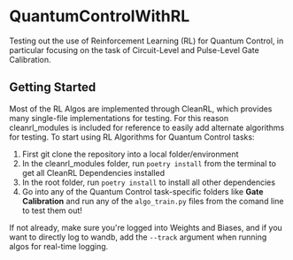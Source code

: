 # QuantumControlWithRL
Testing out the use of Reinforcement Learning (RL) for Quantum Control, in particular focusing on the task of Circuit-Level and Pulse-Level Gate Calibration.

## Getting Started
Most of the RL Algos are implemented through CleanRL, which provides many single-file implementations for testing. For this reason cleanrl_modules is included for reference to easily add alternate algorithms for testing. To start using RL Algorithms for Quantum Control tasks:
1. First git clone the repository into a local folder/environment
2. In the cleanrl_modules folder, run `poetry install` from the terminal to get all CleanRL Dependencies installed
3. In the root folder, run `poetry install` to install all other dependencies
4. Go into any of the Quantum Control task-specific folders like **Gate Calibration** and run any of the `algo_train.py` files from the comand line to test them out!

If not already, make sure you're logged into Weights and Biases, and if you want to directly log to wandb, add the `--track` argument when running algos for real-time logging.
